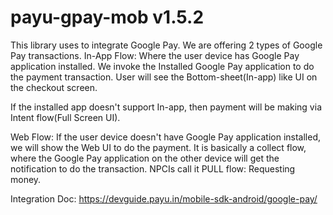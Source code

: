 # payu-gpay-mob v1.5.2

This library uses to integrate Google Pay.
We are offering 2 types of Google Pay transactions.
In-App Flow:
Where the user device has Google Pay application installed. We invoke the Installed Google Pay application to do the payment transaction. User will see the Bottom-sheet(In-app) like UI on the checkout screen.

If the installed app doesn't support In-app, then payment will be making via Intent flow(Full Screen UI).

Web Flow:
If the user device doesn't have Google Pay application installed, we will show the Web UI to do the payment. It is basically a collect flow, where the Google Pay application on the other device will get the notification to do the transaction. NPCIs call it PULL flow: Requesting money.

Integration Doc:
https://devguide.payu.in/mobile-sdk-android/google-pay/

